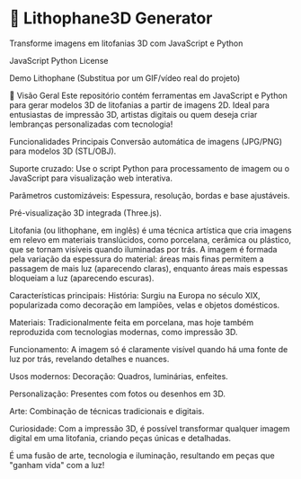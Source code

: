 # 🎨 Lithophane3D Generator
Transforme imagens em litofanias 3D com JavaScript e Python

JavaScript
Python
License

Demo Lithophane (Substitua por um GIF/vídeo real do projeto)

🌟 Visão Geral
Este repositório contém ferramentas em JavaScript e Python para gerar modelos 3D de litofanias a partir de imagens 2D. Ideal para entusiastas de impressão 3D, artistas digitais ou quem deseja criar lembranças personalizadas com tecnologia!

Funcionalidades Principais
Conversão automática de imagens (JPG/PNG) para modelos 3D (STL/OBJ).

Suporte cruzado: Use o script Python para processamento de imagem ou o JavaScript para visualização web interativa.

Parâmetros customizáveis: Espessura, resolução, bordas e base ajustáveis.

Pré-visualização 3D integrada (Three.js).


Litofania (ou lithophane, em inglês) é uma técnica artística que cria imagens em relevo em materiais translúcidos, como porcelana, cerâmica ou plástico, que se tornam visíveis quando iluminadas por trás. A imagem é formada pela variação da espessura do material: áreas mais finas permitem a passagem de mais luz (aparecendo claras), enquanto áreas mais espessas bloqueiam a luz (aparecendo escuras).

Características principais:
História: Surgiu na Europa no século XIX, popularizada como decoração em lampiões, velas e objetos domésticos.

Materiais: Tradicionalmente feita em porcelana, mas hoje também reproduzida com tecnologias modernas, como impressão 3D.

Funcionamento: A imagem só é claramente visível quando há uma fonte de luz por trás, revelando detalhes e nuances.

Usos modernos:
Decoração: Quadros, luminárias, enfeites.

Personalização: Presentes com fotos ou desenhos em 3D.

Arte: Combinação de técnicas tradicionais e digitais.

Curiosidade:
Com a impressão 3D, é possível transformar qualquer imagem digital em uma litofania, criando peças únicas e detalhadas.

É uma fusão de arte, tecnologia e iluminação, resultando em peças que "ganham vida" com a luz! 
